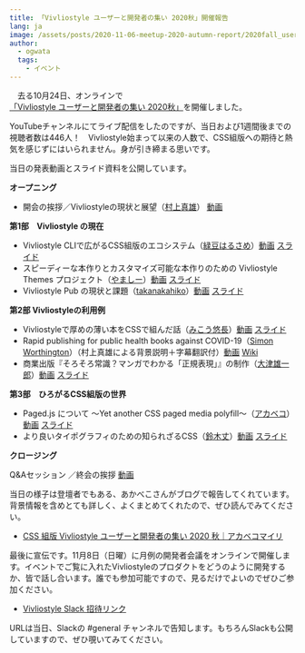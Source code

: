 ```yaml
---
title: 「Vivliostyle ユーザーと開発者の集い 2020秋」開催報告
lang: ja
image: /assets/posts/2020-11-06-meetup-2020-autumn-report/2020fall_user_meeting_banner.png
author:
  - ogwata
  tags:
    - イベント
---
```

　去る10月24日、オンラインで[「Vivliostyle ユーザーと開発者の集い 2020秋」](https://vivliostyle.connpass.com/event/189940/)を開催しました。

YouTubeチャンネルにてライブ配信をしたのですが、当日および1週間後までの視聴者数は446人！　Vivliostyle始まって以来の人数で、CSS組版への期待と熱気を感じずにはいられません。身が引き締まる思いです。

当日の発表動画とスライド資料を公開しています。

**オープニング**

- 開会の挨拶／Vivliostyleの現状と展望（[村上真雄](https://twitter.com/MurakamiShinyu)） [動画](https://youtu.be/LwGDDGbmrKE)

**第1部　Vivliostyle の現在**

- Vivliostyle CLIで広がるCSS組版のエコシステム（[緑豆はるさめ](https://twitter.com/spring_raining)）[動画](https://youtu.be/KxapwLgmtKA) [スライド](https://speakerdeck.com/spring_raining/vivliostyle-user-and-developer-meetup-2020-autumn)
- スピーディーな本作りとカスタマイズ可能な本作りのための Vivliostyle Themes プロジェクト（[やましー](https://twitter.com/yamasy1549)）[動画](https://youtu.be/zEQ1nPq2FHo) [スライド](https://www.slideshare.net/yamasy1549s/vivliostyle-themes-238958997)
- Vivliostyle Pub の現状と課題（[takanakahiko](https://twitter.com/takanakahiko)）[動画](https://youtu.be/Ym71Lqmc3HY) [スライド](https://speakerdeck.com/takanakahiko/current-status-and-issues-of-vivliostyle-pub)

**第2部 Vivliostyleの利用例**

- Vivliostyleで厚めの薄い本をCSSで組んだ話（[みこう悠長](https://twitter.com/y_mikou)）[動画](https://youtu.be/YBlQzfqKKXA) [スライド](https://sway.office.com/X8dcP25wnTEXFbE0?ref=Link&loc=mysways)
- Rapid publishing for public health books against COVID-19（[Simon Worthington](https://twitter.com/mrchristian99)）（村上真雄による背景説明＋字幕翻訳付）[動画](https://youtu.be/xddKDFaCVr0) [Wiki](https://github.com/vivliostyle/community/wiki/Rapid-publishing-for-public-health-books-against-COVID-19)
- 商業出版『そろそろ常識？マンガでわかる「正規表現」』の制作（[大津雄一郎](https://twitter.com/arinoth)）[動画](https://youtu.be/RQm5G7OM2S0) [スライド](https://www.slideshare.net/ohtsuyuichiro/vivliostyle2020fall-lwohtsu)

**第3部　ひろがるCSS組版の世界**

- Paged.js について 〜Yet another CSS paged media polyfill〜（[アカベコ](https://twitter.com/akabekobeko)）[動画](https://youtu.be/awMBMrKwHHA) [スライド](https://speakerdeck.com/akabekobeko/paged-dot-js-nituite-yet-another-css-paged-media-polyfill)
- より良いタイポグラフィのための知られざるCSS（[鈴木丈](https://twitter.com/terkel)）[動画](https://youtu.be/96EbOEChoIY) [スライド](https://speakerdeck.com/terkel/yoriliang-itaipogurahuifalsetamefalsezhi-rarezarucss)

**クロージング**

Q&Aセッション ／終会の挨拶 [動画](https://youtu.be/tTv8Uq3tqr8)

当日の様子は登壇者でもある、あかべこさんがブログで報告してくれています。背景情報を含めとても詳しく、よくまとめてくれたので、ぜひ読んでみてください。

- [CSS 組版 Vivliostyle ユーザーと開発者の集い 2020 秋｜アカベコマイリ](https://akabeko.me/blog/2020/11/vivliostyle/)

最後に宣伝です。11月8日（日曜）に月例の開発者会議をオンラインで開催します。イベントでご覧に入れたVivliostyleのプロダクトをどうのように開発するか、皆で話し合います。誰でも参加可能ですので、見るだけでよいのでぜひご参加ください。

- [Vivliostyle Slack 招待リンク](https://join.slack.com/t/vivliostyle/shared_invite/enQtNzc1NjE4ODk1ODI5LWQxZjM4YTZjMmQ0ZTUyNmUyOGZlMzIwZjQ5OWYwYjkyZDZmOTIwNGMwOWU5NDc0NjE5OTAyMmVhZTRhYTAyNWQ)

URLは当日、Slackの #general チャンネルで告知します。もちろんSlackも公開していますので、ぜひ覗いてみてください。
